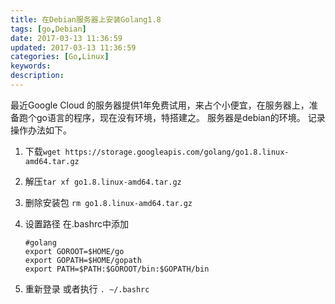 ```yaml
---
title: 在Debian服务器上安装Golang1.8
tags: [go,Debian]
date: 2017-03-13 11:36:59
updated: 2017-03-13 11:36:59
categories: [Go,Linux]
keywords:
description:
---
```


最近Google Cloud 的服务器提供1年免费试用，来占个小便宜，在服务器上，准备跑个go语言的程序，现在没有环境，特搭建之。
服务器是debian的环境。 记录操作办法如下。
1. 下载`wget https://storage.googleapis.com/golang/go1.8.linux-amd64.tar.gz`

2. 解压`tar xf go1.8.linux-amd64.tar.gz`

3. 删除安装包 `rm go1.8.linux-amd64.tar.gz`

4. 设置路径 在.bashrc中添加

   ```
   #golang
   export GOROOT=$HOME/go
   export GOPATH=$HOME/gopath
   export PATH=$PATH:$GOROOT/bin:$GOPATH/bin
   ```

5. 重新登录 或者执行 `. ~/.bashrc`

   ​

